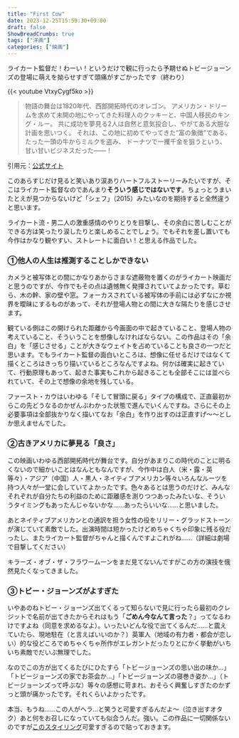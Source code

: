 ```yaml
---
title: "First Cow"
date: 2023-12-25T15:59:30+09:00
draft: false
ShowBreadCrumbs: true
tags: ["洋画"]
categories: ["映画"]
---
```


ライカート監督だ！わーい！というだけで観に行ったら予期せぬトビージョーンズの登場に萌えを拗らせすぎて頭痛がすごかったです（終わり）

{{< youtube VtxyCygf5ko >}}

>物語の舞台は1820年代、西部開拓時代のオレゴン。
アメリカン・ドリームを求めて未開の地にやってきた料理人のクッキーと、中国人移民のキング・ルー。
共に成功を夢見る2人は自然と意気投合し、やがてある大胆な計画を思いつく。
それは、この地に初めてやってきた“富の象徴”である、たった一頭の牛からミルクを盗み、
ドーナツで一攫千金を狙うという、甘い甘いビジネスだった――！

引用元：[公式サイト](http://firstcow.jp/)

このあらすじだけ見ると笑いあり涙ありハートフルストーリーみたいですが、そこはライカート監督なのであんまり**そういう感じではないです**。ちょっとうまいたとえが見つからないけど「シェフ」（2015）みたいなのを期待すると全然違うと思います。

ライカート流・男二人の激重感情のやりとりを目撃し、その余白に苦しむことができる方は笑ったり涙したりと楽しめることでしょう。でもそれを差し置いても今作はかなり観やすい、ストレートに面白い！と思える作品でした。

### ①他人の人生は推測することしかできない

カメラと被写体との間にかなりあからさまな遮蔽物を置くのがライカート映画だと思うのですが、今作でもその点は遺憾無く発揮されていてよかったです。草むら、木の幹、家の壁や窓。フォーカスされている被写体の手前には必ずなにか視界を曖昧にするものがあって、それが登場人物との間に大きな隔たりを感じさせます。

観ている側はこの開けられた距離から今画面の中で起きていること、登場人物の考えていること、そういうことを想像しなければならない。この作品はその「余白」を「感じさせる」ことが大きなウェイトを占めていることも良さの一つだと思います。でもライカート監督の面白いところは、想像に任せるだけではなくて描くところはきっちり描いているところなんですよね。何かは確実に起きていて、行動原理もあって、起きた事実もこれから起きることも全部そこには並べられていて、その上で想像の余地を残している。

ファースト・カウはいわゆる「そして冒頭に戻る」タイプの構成で、正直最初からこの先どうなるのかぜんぶわかった状態で進んでいくんですね。さらにその上必要事項は全部抜かりなく描いてなお「余白」を作り出すのは正直すげ〜〜としか思えませんでした。

### ②古きアメリカに夢見る「良さ」

この映画いわゆる西部開拓時代が舞台です。自分があまりこの時代のことに明るくないので細かいことはなんともなんですが、今作中は白人（米・露・英等々）・アジア（中国）人・黒人・ネイティブアメリカン等々いろんなルーツを持つ人々が一堂に会していてよかったです。色々あるとは思うのだけど、みんなそれぞれが自分たちの利益のために距離感を測りつつあったみたいな、そういうタイミングもあったんじゃないかな……あったらいいな……と思いました。

あとネイティブアメリカンとの通訳を担う女性の役をリリー・グラッドストーンが演じていて素敵でした。出演時間は短かったけどめちゃくちゃ印象に残る役だったし、またライカート監督がちゃんと描くんですよこれがね……（詳細は劇場で目撃してください）

キラーズ・オブ・ザ・フラワームーンをまだ見てないんですがこの方の演技を俄然見たくなってきました。

### ③トビー・ジョーンズがよすぎた

いやあのねトビー・ジョーンズ出てくるって知らないで見に行ったら最初のクレジットで名前が出てきたからそれはもう「**ごめん今なんて言った**？」ってなるわけですよね（同意を求めるなよ）。いったいどんな役で出てくるんだ……と震えていたら、現地駐在（と言えばいいのか？）英軍人（地域の有力者・都会が恋しい）的な役どころでめちゃくちゃ所作がエレガントだったりとにかく挙動がいちいち素敵でだいぶ無理でした。

なのでこの方が出てくるたびにひたすら「トビージョーンズの思い出の味か…」「トビージョーンズの家でお茶会か…」「トビージョーンズの寝巻き姿か…」（トビージョーンズって呼ぶな）等々の感想に苛まれ、おそらく興奮しすぎたのかずっと頭が痛かったです。それくらいよかったです。

本当、もうね……この人がヘラ…と笑うと可愛すぎるんだよ〜（泣き出すオタク）あと何をお召しになっていても似合うんだ。強い。この作品に一切関係ないのですが[このスタイリング](https://www.theguardian.com/tv-and-radio/2023/dec/16/toby-jones-class-character-the-detectorists-mr-bates-vs-the-post-office)可愛すぎるので貼っておきます。
